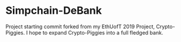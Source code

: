 # Simpchain-DeBank
Project starting commit forked from my EthUofT 2019 Project, Crypto-Piggies. I hope to expand Crypto-Piggies into a full fledged bank.
